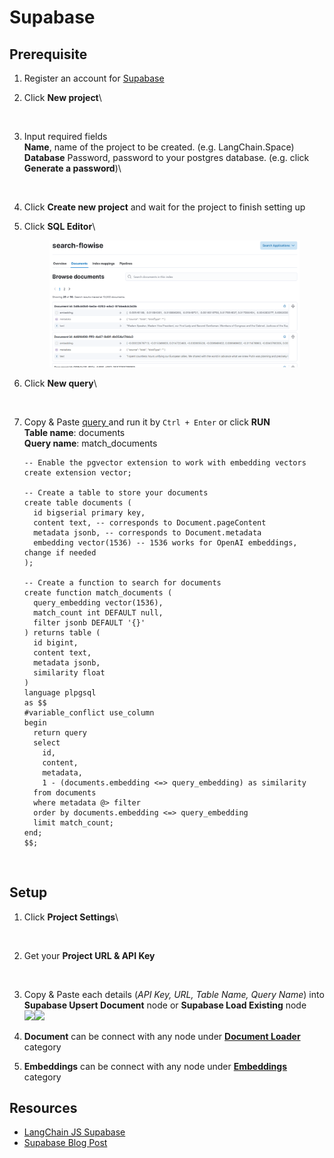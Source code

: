 # Supabase

## Prerequisite

1. Register an account for [Supabase](https://supabase.com/)
2.  Click **New project**\\

    <figure><img src="../.gitbook/assets/image (8) (2) (1).png" alt=""><figcaption></figcaption></figure>
3.  Input required fields\
    **Name**, name of the project to be created. (e.g. LangChain.Space)\
    **Database** Password, password to your postgres database. (e.g. click **Generate a password**)\\

    <figure><img src="../.gitbook/assets/image (25) (1).png" alt=""><figcaption></figcaption></figure>
4. Click **Create new project** and wait for the project to finish setting up
5.  Click **SQL Editor**\\

    <figure><img src="../.gitbook/assets/image (7).png" alt=""><figcaption></figcaption></figure>
6.  Click **New query**\\

    <figure><img src="../.gitbook/assets/image (36) (1).png" alt=""><figcaption></figcaption></figure>
7.  Copy & Paste [query ](https://js.langchain.com/docs/modules/indexes/vector\_stores/integrations/supabase#create-a-table-and-search-function-in-your-database)and run it by `Ctrl + Enter` or click **RUN**\
    **Table name**: documents\
    **Query name**: match\_documents

    ```plsql
    -- Enable the pgvector extension to work with embedding vectors
    create extension vector;

    -- Create a table to store your documents
    create table documents (
      id bigserial primary key,
      content text, -- corresponds to Document.pageContent
      metadata jsonb, -- corresponds to Document.metadata
      embedding vector(1536) -- 1536 works for OpenAI embeddings, change if needed
    );

    -- Create a function to search for documents
    create function match_documents (
      query_embedding vector(1536),
      match_count int DEFAULT null,
      filter jsonb DEFAULT '{}'
    ) returns table (
      id bigint,
      content text,
      metadata jsonb,
      similarity float
    )
    language plpgsql
    as $$
    #variable_conflict use_column
    begin
      return query
      select
        id,
        content,
        metadata,
        1 - (documents.embedding <=> query_embedding) as similarity
      from documents
      where metadata @> filter
      order by documents.embedding <=> query_embedding
      limit match_count;
    end;
    $$;

    ```

    <figure><img src="../.gitbook/assets/image (19).png" alt=""><figcaption></figcaption></figure>

## Setup

1.  Click **Project Settings**\\

    <figure><img src="../.gitbook/assets/image (30) (1).png" alt=""><figcaption></figcaption></figure>
2.  Get your **Project URL & API Key**

    <figure><img src="../.gitbook/assets/image (2) (3).png" alt=""><figcaption></figcaption></figure>
3. Copy & Paste each details (_API Key, URL, Table Name, Query Name_) into **Supabase Upsert Document** node or **Supabase Load Existing** node\
   ![](<../.gitbook/assets/image (21) (1) (1).png>)![](<../.gitbook/assets/image (29) (1).png>)
4. **Document** can be connect with any node under [**Document Loader**](../document-loaders.md) category
5. **Embeddings** can be connect with any node under [**Embeddings** ](../embeddings/)category

## Resources

* [LangChain JS Supabase](https://js.langchain.com/docs/modules/indexes/vector\_stores/integrations/supabase)
* [Supabase Blog Post](https://supabase.com/blog/openai-embeddings-postgres-vector)
